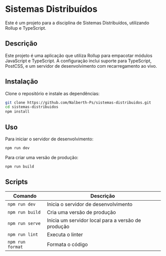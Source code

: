 # Sistemas Distribuídos

Este é um projeto para a disciplina de Sistemas Distribuídos, utilizando Rollup e TypeScript.

## Descrição

Este projeto é uma aplicação que utiliza Rollup para empacotar módulos JavaScript e TypeScript. A configuração inclui suporte para TypeScript, PostCSS, e um servidor de desenvolvimento com recarregamento ao vivo.

## Instalação

Clone o repositório e instale as dependências:

```bash
git clone https://github.com/Nalberth-Ps/sistemas-distribuidos.git
cd sistemas-distribuidos
npm install
```

## Uso

Para iniciar o servidor de desenvolvimento:

```bash
npm run dev
```

Para criar uma versão de produção:

```bash
npm run build
```

## Scripts

<!-- Create a table with scripts -->

| Comando          | Descrição                                          |
| ---------------- | -------------------------------------------------- |
| `npm run dev`    | Inicia o servidor de desenvolvimento               |
| `npm run build`  | Cria uma versão de produção                        |
| `npm run serve`  | Inicia um servidor local para a versão de produção |
| `npm run lint`   | Executa o linter                                   |
| `npm run format` | Formata o código                                   |
